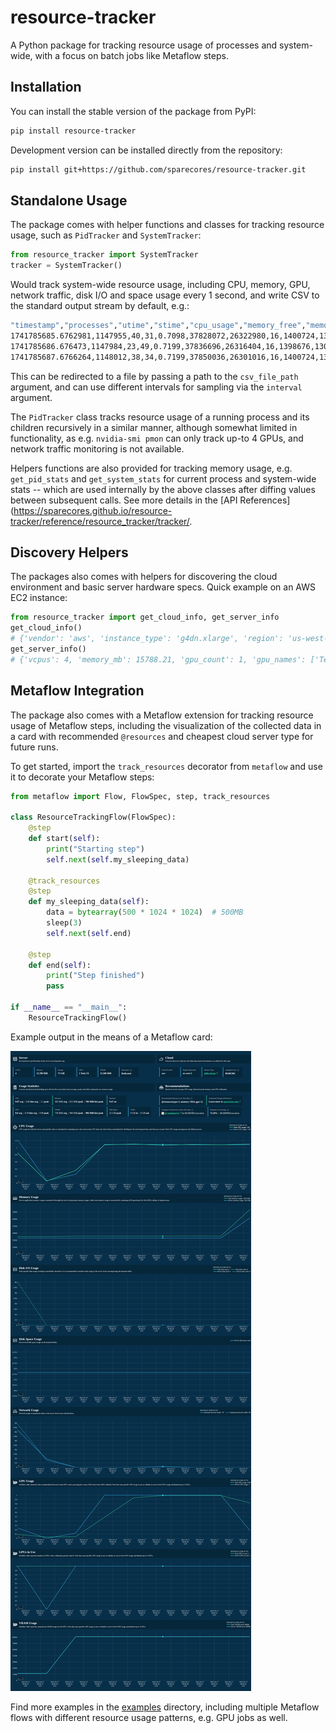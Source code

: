 # resource-tracker

A Python package for tracking resource usage of processes and system-wide,
with a focus on batch jobs like Metaflow steps.

## Installation

You can install the stable version of the package from PyPI:

```sh
pip install resource-tracker
```

Development version can be installed directly from the repository:

```sh
pip install git+https://github.com/sparecores/resource-tracker.git
```

## Standalone Usage

The package comes with helper functions and classes for tracking resource usage,
such as `PidTracker` and `SystemTracker`:

```python
from resource_tracker import SystemTracker
tracker = SystemTracker()
```

Would track system-wide resource usage, including CPU, memory, GPU, network
traffic, disk I/O and space usage every 1 second, and write CSV to the standard
output stream by default, e.g.:

```sh
"timestamp","processes","utime","stime","cpu_usage","memory_free","memory_used","memory_buffers","memory_cached","memory_active_anon","memory_inactive_anon","disk_read_bytes","disk_write_bytes","disk_space_total_gb","disk_space_used_gb","disk_space_free_gb","net_recv_bytes","net_sent_bytes","gpu_usage","gpu_vram","gpu_utilized"
1741785685.6762981,1147955,40,31,0.7098,37828072,26322980,16,1400724,13080320,1009284,86016,401408,5635.25,3405.81,2229.44,10382,13140,0.24,1034.0,1
1741785686.676473,1147984,23,49,0.7199,37836696,26316404,16,1398676,13071060,1009284,86016,7000064,5635.25,3405.81,2229.44,1369,1824,0.15,1033.0,1
1741785687.6766264,1148012,38,34,0.7199,37850036,26301016,16,1400724,13043036,1009284,40960,49152,5635.25,3405.81,2229.44,10602,9682,0.26,1029.0,1
```

This can be redirected to a file by passing a path to the `csv_file_path`
argument, and can use different intervals for sampling via the `interval`
argument.

The `PidTracker` class tracks resource usage of a running process and its
children recursively in a similar manner, although somewhat limited in
functionality, as e.g. `nvidia-smi pmon` can only track up-to 4 GPUs, and
network traffic monitoring is not available.

Helpers functions are also provided for tracking memory usage, e.g.
`get_pid_stats` and `get_system_stats` for current process and system-wide stats
-- which are used internally by the above classes after diffing values between
subsequent calls. See more details in the
[API References](https://sparecores.github.io/resource-tracker/reference/resource_tracker/tracker/.

## Discovery Helpers

The packages also comes with helpers for discovering the cloud environment and
basic server hardware specs. Quick example on an AWS EC2 instance:

```python
from resource_tracker import get_cloud_info, get_server_info
get_cloud_info()
# {'vendor': 'aws', 'instance_type': 'g4dn.xlarge', 'region': 'us-west-2', 'discovery_time': 0.1330404281616211}
get_server_info()
# {'vcpus': 4, 'memory_mb': 15788.21, 'gpu_count': 1, 'gpu_names': ['Tesla T4'], 'gpu_memory_mb': 15360.0}
```

## Metaflow Integration

The package also comes with a Metaflow extension for tracking resource usage of
Metaflow steps, including the visualization of the collected data in a card with
recommended `@resources` and cheapest cloud server type for future runs.

To get started, import the `track_resources` decorator from `metaflow` and use it to decorate your
Metaflow steps:

```python
from metaflow import Flow, FlowSpec, step, track_resources

class ResourceTrackingFlow(FlowSpec):
    @step
    def start(self):
        print("Starting step")
        self.next(self.my_sleeping_data)

    @track_resources
    @step
    def my_sleeping_data(self):
        data = bytearray(500 * 1024 * 1024)  # 500MB
        sleep(3)
        self.next(self.end)

    @step
    def end(self):
        print("Step finished")
        pass

if __name__ == "__main__":
    ResourceTrackingFlow()
```

Example output in the means of a Metaflow card:

![Resource Tracking Card](./track_resources-card-example.png)

Find more examples in the [examples](./examples) directory, including multiple Metaflow flows with different resource usage patterns, e.g. GPU jobs as well.


